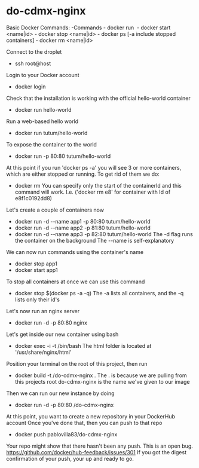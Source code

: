 # do-cdmx-nginx

Basic Docker Commands:
  -Commands
    - docker run <image>
    - docker start <name|id>
    - docker stop <name|id>
    - docker ps [-a include stopped containers]
    - docker rm <name|id>

Connect to the droplet
  - ssh root@host

Login to your Docker account
  - docker login

Check that the installation is working with the official hello-world container
  - docker run hello-world

Run a web-based hello world
  - docker run tutum/hello-world

To expose the container to the world
  - docker run -p 80:80 tutum/hello-world

At this point if you run 'docker ps -a' you will see 3 or more containers, which are either stopped or running.
To get rid of them we do:
  - docker rm <containerId>
You can specify only the start of the containerId and this command will work.
I.e. ('docker rm e8' for container with Id of e8f1c0192dd8)

Let's create a couple of containers now
  - docker run -d --name app1 -p 80:80 tutum/hello-world
  - docker run -d --name app2 -p 81:80 tutum/hello-world
  - docker run -d --name app3 -p 82:80 tutum/hello-world
The -d flag runs the container on the background
The --name is self-explanatory

We can now run commands using the container's name
  - docker stop app1
  - docker start app1

To stop all containers at once we can use this command
  - docker stop $(docker ps -a -q)
The -a lists all containers, and the -q lists only their id's

Let's now run an nginx server
  - docker run -d -p 80:80 nginx

Let's get inside our new container using bash
  - docker exec -i -t <containerId> /bin/bash
The html folder is located at '/usr/share/nginx/html'

Position your terminal on the root of this project, then run
  - docker build -t <username>/do-cdmx-nginx .
The . is because we are pulling from this projects root
do-cdmx-nginx is the name we've given to our image

Then we can run our new instance by doing
  - docker run -d -p 80:80 <username>/do-cdmx-nginx

At this point, you want to create a new repository in your DockerHub account
Once you've done that, then you can push to that repo
 - docker push pablovilla83/do-cdmx-nginx

Your repo might show that there hasn't been any push. This is an open bug.
https://github.com/docker/hub-feedback/issues/301
If you got the digest confirmation of your push, your up and ready to go.
